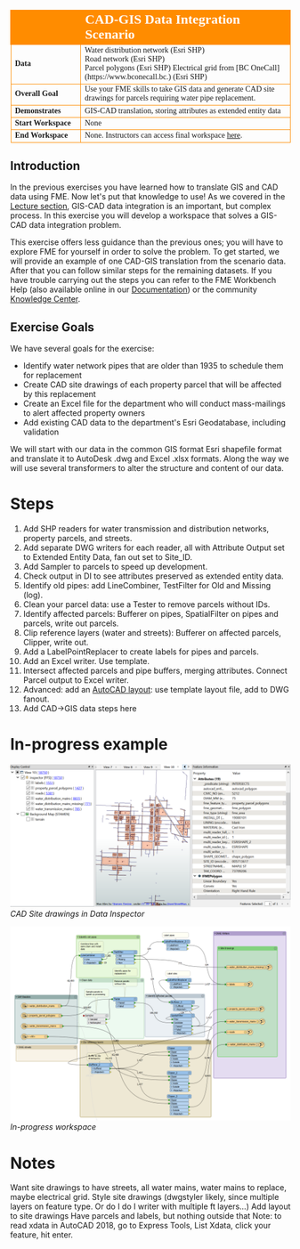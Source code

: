<!--Exercise Section-->

<table style="border-spacing: 0px;border-collapse: collapse;font-family:serif">
<tr>
<td width=25% style="vertical-align:middle;background-color:darkorange;border: 2px solid darkorange">
<i class="fa fa-cogs fa-lg fa-pull-left fa-fw" style="color:white;padding-right: 12px;vertical-align:text-top"></i>
<span style="color:white;font-size:x-large;font-weight: bold"></span>
</td>
<td style="border: 2px solid darkorange;background-color:darkorange;color:white">
<span style="color:white;font-size:x-large;font-weight: bold">CAD-GIS Data Integration Scenario</span>
</td>
</tr>

<tr>
<td style="border: 1px solid darkorange; font-weight: bold">Data</td>
<td style="border: 1px solid darkorange">Water distribution network (Esri SHP)<br>
Road network (Esri SHP)<br>
Parcel polygons (Esri SHP)
Electrical grid from [BC OneCall](https://www.bconecall.bc.) (Esri SHP)</td>
</tr>

<tr>
<td style="border: 1px solid darkorange; font-weight: bold">Overall Goal</td>
<td style="border: 1px solid darkorange">Use your FME skills to take GIS data and generate CAD site drawings for parcels requiring water pipe replacement.</td>
</tr>

<tr>
<td style="border: 1px solid darkorange; font-weight: bold">Demonstrates</td>
<td style="border: 1px solid darkorange">GIS-CAD translation, storing attributes as extended entity data</td>
</tr>

<tr>
<td style="border: 1px solid darkorange; font-weight: bold">Start Workspace</td>
<td style="border: 1px solid darkorange">None</td>
</tr>

<tr>
<td style="border: 1px solid darkorange; font-weight: bold">End Workspace</td>
<td style="border: 1px solid darkorange">None. Instructors can access final workspace <a href="">here</a>.</td>
</tr>

</table>

## Introduction

In the previous exercises you have learned how to translate GIS and CAD data using FME. Now let's put that knowledge to use! As we covered in the [Lecture section](CADGIS1Lecture\1.01.CADGISIntegration.md), GIS-CAD data integration is an important, but complex process. In this exercise you will develop a workspace that solves a GIS-CAD data integration problem.

This exercise offers less guidance than the previous ones; you will have to explore FME for yourself in order to solve the problem. To get started, we will provide an example of one CAD-GIS translation from the scenario data. After that you can follow similar steps for the remaining datasets. If you have trouble carrying out the steps you can refer to the FME Workbench Help (also available online in our [Documentation](https://support.safe.com/KnowledgeDocumentation)) or the community [Knowledge Center](https://knowledge.safe.com/).

## Exercise Goals

We have several goals for the exercise:

- Identify water network pipes that are older than 1935 to schedule them for replacement
- Create CAD site drawings of each property parcel that will be affected by this replacement
- Create an Excel file for the department who will conduct mass-mailings to alert affected property owners
- Add existing CAD data to the department's Esri Geodatabase, including validation

We will start with our data in the common GIS format Esri shapefile format and translate it to AutoDesk .dwg and Excel .xlsx formats. Along the way we will use several transformers to alter the structure and content of our data.

# Steps

1. Add SHP readers for water transmission and distribution networks, property parcels, and streets.
2. Add separate DWG writers for each reader, all with Attribute Output set to Extended Entity Data, fan out set to Site_ID.
3. Add Sampler to parcels to speed up development.
4. Check output in DI to see attributes preserved as extended entity data.
5. Identify old pipes: add LineCombiner, TestFilter for Old and Missing (log).
6. Clean your parcel data: use a Tester to remove parcels without IDs.
7. Identify affected parcels: Bufferer on pipes, SpatialFilter on pipes and parcels, write out parcels.
8. Clip reference layers (water and streets): Bufferer on affected parcels, Clipper, write out.
9. Add a LabelPointReplacer to create labels for pipes and parcels.
10. Add an Excel writer. Use template.
11. Intersect affected parcels and pipe buffers, merging attributes. Connect Parcel output to Excel writer.
12. Advanced: add an [AutoCAD layout](https://knowledge.safe.com/articles/34345/working-with-autocad-layouts.html): use template layout file, add to DWG fanout.
13. Add CAD->GIS data steps here

# In-progress example

![Example](Images\ScenarioExample.png)
_CAD Site drawings in Data Inspector_

![Workspace](Images\ExampleWorkspace.png)
_In-progress workspace_

# Notes
Want site drawings to have streets, all water mains, water mains to replace, maybe electrical grid.
Style site drawings (dwgstyler likely, since multiple layers on feature type. Or do I do I writer with multiple ft layers...)
Add layout to site drawings
Have parcels and labels, but nothing outside that
Note: to read xdata in AutoCAD 2018, go to Express Tools, List Xdata, click your feature, hit enter.
